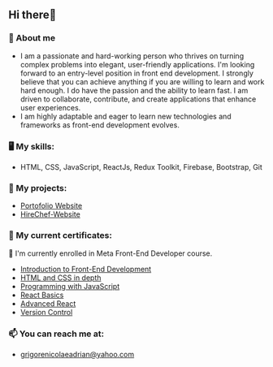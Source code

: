 ## Hi there👋
### 👨 About me 
- I am a passionate and hard-working person who thrives on turning complex problems into elegant, user-friendly applications.
I'm looking forward to an entry-level position in front end development. I strongly believe that you can achieve anything if you are willing to learn and work hard enough. I do have the passion and the ability to learn      fast. I am driven to collaborate, contribute, and create applications that enhance user experiences.
- I am highly adaptable and eager to learn new technologies and frameworks as front-end development evolves.

### 🖥 My skills: 
- HTML, CSS, JavaScript, ReactJs, Redux Toolkit, Firebase, Bootstrap, Git
### 💼 My projects:
- [Portofolio Website](https://portofoliowebsite-ad2dc.web.app/)
- [HireChef-Website](https://hirechef-website.web.app/)
### 📖 My current certificates: 
🌱 I'm currently enrolled in Meta Front-End Developer course. 
- [Introduction to Front-End Development](https://drive.google.com/file/d/1bjVGBmU2XNwzcA0ajl-8TdXIascY9B4L/view?usp=sharing)
- [HTML and CSS in depth](https://drive.google.com/file/d/1W_MOIy_hwoKKUXql2X4gpBT12z6eVjkE/view?usp=sharing)
- [Programming with JavaScript](https://drive.google.com/file/d/1tJNQCrNAQmuAXigJTW3pI-vM6F7DLntf/view?usp=sharing)
- [React Basics](https://drive.google.com/file/d/1CYHAZnKLByqFD4fN59FntmfCWnDcS1kl/view?usp=sharing)
- [Advanced React](https://drive.google.com/file/d/1iQtHtLUn0ezzvk71HbSRSxTMwlEUoBY2/view?usp=sharing)
- [Version Control](https://drive.google.com/file/d/1qyyTa635brIXNmE9X7xn6XZuNxlOWxfP/view?usp=sharing)

### 📫 You can reach me at: 
- grigorenicolaeadrian@yahoo.com

